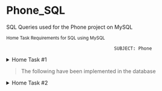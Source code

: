 # Phone_SQL
SQL Queries used for the Phone project on MySQL

<sup>Home Task Requirements for SQL using MySQL</sup>


                                            SUBJECT: Phone

<details>

<summary>Home Task #1</summary>

### Requirements for Home task #1

| **Requirements**  | **Implementation** |
| -- | ------------- |
| Create a database schema using MySQL Workbench for the new hierarchy with at leas 12  tables and all relations | ![image](https://github.com/lbeltran5/Phone_SQL/assets/89185145/25933ef1-622a-46a2-8de8-b6c8c1430427)|

> The schema should satisfy the 3 Normal Forms

</details>

> The following have been implemented in the database

<details>

<summary>Home Task #2</summary>

### Requirements for Home task #2

| **Requirements**  | **Implementation** |
| -- | ------------- |
| 10 statements for Insertion | Added 2 SQL files into this repository: Insertion_staments and Insertion_statements_2 |
| 10 statements for Updating | Added 1 SQL files that contains Update_statements | 
| 10 statements for Deletions | Added 1 SQL files that contains Delete_statements |
| 5 alter table. | Added 1 SQL files that contains alteration of tables Alter_Statements |
| 1 big statement to join all tables in the database | Implementation here |
| 5 statements with left, right, inner, outer joins. | Implementation here |
| 7 statements with aggregate functions and group by and without having | Implementation here |
| 7 statements with aggregate functions and group by and with having | Implementation here |


</details>
